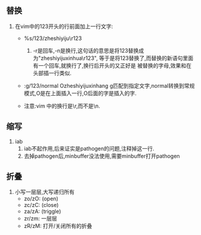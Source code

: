 ## 替换
1. 在vim中的123开头的行前面加上一行文字:
	- %s/123/zheshiyiju\r123

		1. -r是回车,-n是换行,这句话的意思是将123替换成为"zheshiyijuxinhua\r123",
			等于是将123替换了,而替换的新语句里面有一个回车,就换行了,换行后开头的又正好是
		被替换的字母,效果和在头部插一行类似.

	- :g/123/normal Ozheshiyijuxinhang
		g匹配到指定文字,normal转换到常规模式,O是在上面插入一行,O后面的字是插入的字.

	- 注意:vim 中的换行是\r,而不是\n.

## 缩写
1. iab
	1. iab不起作用,后来证实是pathogen的问题,注释掉这一行.
	2. 去掉pathogen后,minbuffer没法使用,需要minbuffer打开pathogen

## 折叠
1. 小写一层层,大写递归所有
	- zo/zO: (open)
	- zc/zC: (close)
	- za/zA: (triggle)
	- zr/zm: 一层层
	- zR/zM: 打开/关闭所有的折叠
